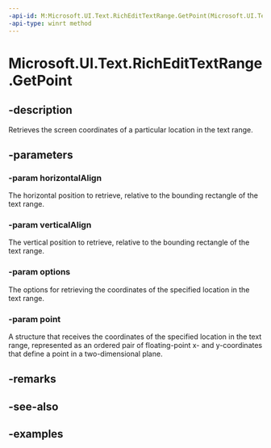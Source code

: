 ```yaml
---
-api-id: M:Microsoft.UI.Text.RichEditTextRange.GetPoint(Microsoft.UI.Text.HorizontalCharacterAlignment,Microsoft.UI.Text.VerticalCharacterAlignment,Microsoft.UI.Text.PointOptions,Windows.Foundation.Point@)
-api-type: winrt method
---
```


<!-- Method syntax.
public void RichEditTextRange.GetPoint(HorizontalCharacterAlignment horizontalAlign, VerticalCharacterAlignment verticalAlign, PointOptions options, Point point)
-->

# Microsoft.UI.Text.RichEditTextRange.GetPoint

## -description

Retrieves the screen coordinates of a particular location in the text range.

## -parameters
### -param horizontalAlign

The horizontal position to retrieve, relative to the bounding rectangle of the text range.

### -param verticalAlign

The vertical position to retrieve, relative to the bounding rectangle of the text range.

### -param options

The options for retrieving the coordinates of the specified location in the text range.

### -param point

A structure that receives the coordinates of the specified location in the text range, represented as an ordered pair of floating-point x- and y-coordinates that define a point in a two-dimensional plane.

## -remarks

## -see-also

## -examples


